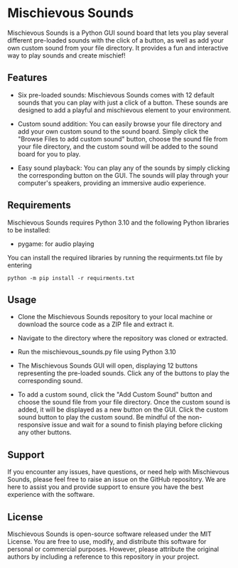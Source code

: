 # Mischievous Sounds
Mischievous Sounds is a Python GUI sound board that lets you play several different pre-loaded sounds with the click of a button, as well as add your own custom sound from your file directory. It provides a fun and interactive way to play sounds and create mischief!

## Features
- Six pre-loaded sounds: Mischievous Sounds comes with 12 default sounds that you can play with just a click of a button. These sounds are designed to add a playful and mischievous element to your environment.

- Custom sound addition: You can easily browse your file directory and add your own custom sound to the sound board. Simply click the "Browse Files to add custom sound" button, choose the sound file from your file directory, and the custom sound will be added to the sound board for you to play.

- Easy sound playback: You can play any of the sounds by simply clicking the corresponding button on the GUI. The sounds will play through your computer's speakers, providing an immersive audio experience.

## Requirements
Mischievous Sounds requires Python 3.10 and the following Python libraries to be installed:
- pygame: for audio playing

You can install the required libraries by running the requirments.txt file by entering 

```python -m pip install -r requirments.txt```

## Usage
- Clone the Mischievous Sounds repository to your local machine or download the source code as a ZIP file and extract it.

- Navigate to the directory where the repository was cloned or extracted.

- Run the mischievous_sounds.py file using Python 3.10
- The Mischievous Sounds GUI will open, displaying 12 buttons representing the pre-loaded sounds. Click any of the buttons to play the corresponding sound.

- To add a custom sound, click the "Add Custom Sound" button and choose the sound file from your file directory. Once the custom sound is added, it will be displayed as a new button on the GUI. Click the custom sound button to play the custom sound. Be mindful of the non-responsive issue and wait for a sound to finish playing before clicking any other buttons.

## Support
If you encounter any issues, have questions, or need help with Mischievous Sounds, please feel free to raise an issue on the GitHub repository. We are here to assist you and provide support to ensure you have the best experience with the software.

## License
Mischievous Sounds is open-source software released under the MIT License. You are free to use, modify, and distribute this software for personal or commercial purposes. However, please attribute the original authors by including a reference to this repository in your project.
